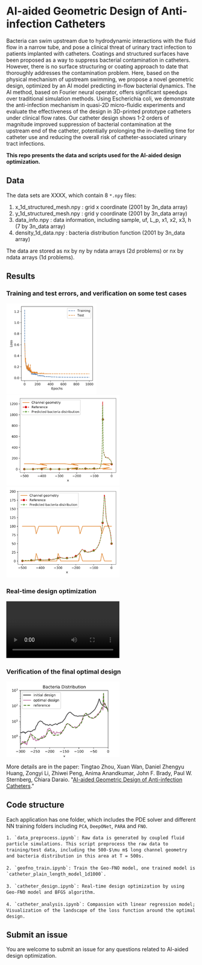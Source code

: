 # AI-aided Geometric Design of Anti-infection Catheters





Bacteria can swim upstream due to hydrodynamic interactions with the fluid flow
in a narrow tube, and pose a clinical threat of urinary tract infection to
patients implanted with catheters. Coatings and structured surfaces have been proposed as a way to suppress bacterial contamination in catheters. However, there is no surface structuring or coating approach to date that thoroughly addresses the contamination problem. Here, based on the physical mechanism of upstream swimming, we propose a novel geometric design, optimized by an AI model predicting in-flow bacterial dynamics. The AI method, based on Fourier neural operator, offers significant speedups over traditional simulation methods. Using Escherichia coli, we demonstrate the anti-infection mechanism in quasi-2D micro-fluidic experiments and evaluate the effectiveness of the design in 3D-printed prototype catheters under clinical flow rates. Our catheter design shows 1-2 orders of magnitude improved suppression of bacterial contamination at the upstream end of the catheter, potentially prolonging the in-dwelling time for catheter use and reducing the overall risk of catheter-associated urinary tract
infections.


**This repo presents the data and scripts used for the AI-aided design optimization.**



## Data

The data sets are XXXX, which contain 8 `*.npy` files:
1. x_1d_structured_mesh.npy : grid x coordinate (2001 by 3n_data array)
2. y_1d_structured_mesh.npy : grid y coordinate (2001 by 3n_data array)
3. data_info.npy : data information, including sample, uf, L_p, x1, x2, x3, h (7 by 3n_data array)
4. density_1d_data.npy : bacteria distribution function (2001 by 3n_data array)


The data are stored as nx by ny by ndata arrays (2d problems) or nx by ndata arrays (1d problems).


## Results
### Training and test errors, and verification on some test cases






<p float="left">
<img src="Figs/Loss.jpg" width="240" />
<img src="Figs/Validation.0.jpg" width="300" />
<img src="Figs/Validation.8.jpg" width="300" />
</p>


### Real-time design optimization
<video src="https://user-images.githubusercontent.com/16932196/232146051-5453088f-57d4-49ba-9aca-1ce4c914b29e.mp4" controls="controls" style="max-width: 400px;">
</video>

### Verification of the final optimal design
<img src="Figs/bacteria_population_semilogy.jpg" width="300" />



More details are in the paper:  Tingtao Zhou, Xuan Wan, Daniel Zhengyu Huang,
Zongyi Li, Zhiwei Peng, Anima Anandkumar, John F. Brady, Paul W. Sternberg, Chiara Daraio. "[AI-aided Geometric Design of Anti-infection Catheters](https://arxiv.org/abs/2203.13181)."

## Code structure 

Each application has one folder, which includes the PDE solver and different NN training folders including `PCA`,  `DeepONet`, `PARA` and `FNO`.
    
    1. `data_preprocess.ipynb`: Raw data is generated by coupled fluid particle simulations. This script preprocess the raw data to training/test data, including the 500-$\mu m$ long channel geometry and bacteria distribution in this area at T = 500s.  

    2. `geofno_train.ipynb`: Train the Geo-FNO model, one trained model is `catheter_plain_length_model_1d1000`. 

    3. `catheter_design.ipynb`: Real-time design optimization by using Geo-FNO model and BFGS algorithm.
    
    4. `catheter_analysis.ipynb`: Compassion with linear regression model; Visualization of the landscape of the loss function around the optimal design.

## Submit an issue
You are welcome to submit an issue for any questions related to AI-aided design optimization. 







